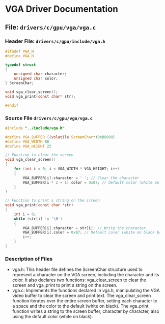 # VGA Driver Documentation

## File: `drivers/c/gpu/vga/vga.c`

### Header File: `drivers/c/gpu/include/vga.h`
```c
#ifndef VGA_H
#define VGA_H

typedef struct
{
    unsigned char character;
    unsigned char color;
} ScreenChar;

void vga_clear_screen();
void vga_print(const char* str);

#endif
```
### Source File `drivers/c/gpu/vga/vga.c`
```c
#include "../include/vga.h"

#define VGA_BUFFER ((volatile ScreenChar*)0xB8000)
#define VGA_WIDTH 80
#define VGA_HEIGHT 25

// Function to clear the screen
void vga_clear_screen()
{
    for (int i = 0; i < VGA_WIDTH * VGA_HEIGHT; i++)
    {
        VGA_BUFFER[i].character = ' '; // Clear the character
        VGA_BUFFER[i * 2 + 1].color = 0x07; // Default color (white on black background)
    }
}

// Function to print a string on the screen
void vga_print(const char *str)
{
    int i = 0;
    while (str[i] != '\0')
    {
        VGA_BUFFER[i].character = str[i]; // Write the character
        VGA_BUFFER[i].color = 0x07; // Default color (white on black background)
        i++;
    }
}
```
### Description of Files
- vga.h: This header file defines the ScreenChar structure used to represent a character on the VGA screen, including the character and its color. It also declares two functions: vga_clear_screen to clear the screen and vga_print to print a string on the screen.
- vga.c: Implements the functions declared in vga.h, manipulating the VGA video buffer to clear the screen and print text. The vga_clear_screen function iterates over the entire screen buffer, setting each character to a space and the color to the default (white on black). The vga_print function writes a string to the screen buffer, character by character, also using the default color (white on black).
